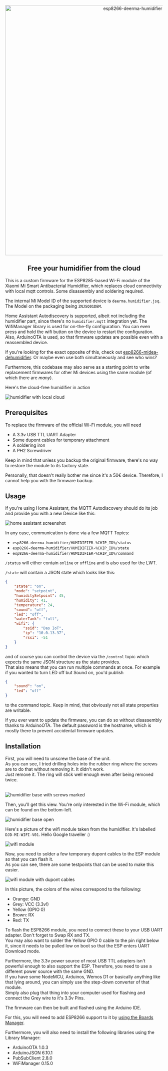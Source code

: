 <div align="center">
    <img src="https://github.com/Hypfer/esp8266-deerma-humidifier/blob/master/img/logo.svg" width="800" alt="esp8266-deerma-humidifier">
    <p align="center"><h2>Free your humidifier from the cloud</h2></p>
</div>

This is a custom firmware for the ESP8285-based Wi-Fi module of the Xiaomi Mi Smart Antibacterial Humidifier,
which replaces cloud connectivity with local mqtt controls. Some disassembly and soldering required.

The internal Mi Model ID of the supported device is `deerma.humidifier.jsq`.
The Model on the packaging being `ZNJSQ01DEM`.

Home Assistant Autodiscovery is supported, albeit not including the humidifier part, since there's no `humidifier.mqtt` integration yet.
The WifiManager library is used for on-the-fly configuration. You can even press and hold the wifi button on the device to restart the configuration.
Also, ArduinoOTA is used, so that firmware updates are possible even with a reassembled device.

If you're looking for the exact opposite of this, check out [esp8266-midea-dehumidifier](https://github.com/Hypfer/esp8266-midea-dehumidifier/).
Or maybe even use both simultaneously and see who wins?

Furthermore, this codebase may also serve as a starting point to write replacement firmwares for other Mi devices using the same module (of which there are _many_).

Here's the cloud-free humidifier in action

![humidifier with local cloud](./img/humidifier_with_local_cloud.jpg)

## Prerequisites

To replace the firmware of the official Wi-Fi module, you will need

- A 3.3v USB TTL UART Adapter
- Some dupont cables for temporary attachment
- A soldering iron
- A PH2 Screwdriver

Keep in mind that unless you backup the original firmware, there's no way to restore the module to its factory state.

Personally, that doesn't really bother me since it's a 50€ device. Therefore, I cannot help you with the firmware backup.

## Usage

If you're using Home Assistant, the MQTT Autodiscovery should do its job and provide you with a new Device like this:

![home assistant screenshot](./img/home_assistant_screenshot.png)

In any case, communication is done via a few MQTT Topics:

- `esp8266-deerma-humidifier/HUMIDIFIER-%CHIP_ID%/status`
- `esp8266-deerma-humidifier/HUMIDIFIER-%CHIP_ID%/state`
- `esp8266-deerma-humidifier/HUMIDIFIER-%CHIP_ID%/command`

`/status` will either contain `online` or `offline` and is also used for the LWT.

`/state` will contain a JSON state which looks like this:
```json
{
	"state": "on",
	"mode": "setpoint",
	"humiditySetpoint": 45,
	"humidity": 41,
	"temperature": 24,
	"sound": "off",
	"led": "off",
	"waterTank": "full",
	"wifi": {
		"ssid": "Das IoT",
		"ip": "10.0.13.37",
		"rssi": -51
	}
}
```

and of course you can control the device via the `/control` topic which expects the same JSON structure as the state provides.<br/>
That also means that you can run multiple commands at once. For example if you wanted to turn LED off but Sound on, you'd publish

```json
{
	"sound": "on",
	"led": "off"
}
```

to the command topic. Keep in mind, that obviously not all state properties are writable.


If you ever want to update the firmware, you can do so without disassembly thanks to ArduinoOTA.
The default password is the hostname, which is mostly there to prevent accidental firmware updates.

## Installation

First, you will need to unscrew the base of the unit.<br/>
As you can see, I tried drilling holes into the rubber ring where the screws are to do that without removing it. It didn't work.<br/>
Just remove it. The ring will stick well enough even after being removed twice.<br/><br/>

![humidifier base with screws marked](./img/humidifier_base_with_screws_marked.jpg)

Then, you'll get this view. You're only interested in the Wi-Fi module, which can be found on the bottom-left.

![humidifier base open](./img/humidifier_base_open.jpg)

Here's a picture of the wifi module taken from the humidifier. It's labelled `DJD-MI-WIFI-V01`. Hello Google traveller :)

![wifi module](./img/wifi_module.jpg)

Now, you need to solder a few temporary dupont cables to the ESP module so that you can flash it.<br/>
As you can see, there are some testpoints that can be used to make this easier.

![wifi module with dupont cables](./img/wifi_modules_with_dupont_cables.jpg)

In this picture, the colors of the wires correspond to the following:

- Orange: GND
- Grey: VCC (3.3v!)
- Yellow (GPIO 0)
- Brown: RX
- Red: TX

To flash the ESP8266 module, you need to connect these to your USB UART adapter. Don't forget to Swap RX and TX.<br/>
You may also want to solder the Yellow GPIO 0 cable to the pin right below it, since it needs to be pulled low on boot so
that the ESP enters UART Download mode.

Furthermore, the 3.3v power source of most USB TTL adapters isn't powerful enough to also support the ESP.
Therefore, you need to use a different power source with the same GND.<br/>
If you have some NodeMCU, Arduinos, Wemos D1 or basically anything like that lying around, you can simply use the 
step-down converter of that module.<br/>
Simply also plug that thing into your computer used for flashing and connect the Grey wire to it's 3.3v Pins.

The firmware can then be built and flashed using the Arduino IDE.

For this, you will need to add ESP8266 support to it by [using the Boards Manager](https://github.com/esp8266/Arduino#installing-with-boards-manager).

Furthermore, you will also need to install the following libraries using the Library Manager:

* ArduinoOTA 1.0.3
* ArduinoJSON 6.10.1
* PubSubClient 2.8.0
* WiFiManager 0.15.0
